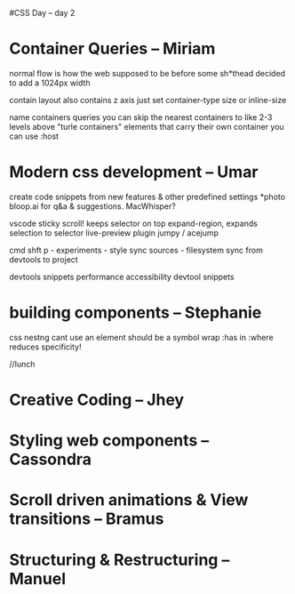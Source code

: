 #CSS Day – day 2

# Container Queries – Miriam
normal flow is how the web supposed to be before some sh*thead decided to add a 1024px width

contain layout also contains z axis
just set container-type size or inline-size

name containers queries you can skip the nearest containers to like 2-3 levels above
"turle containers" elements that carry their own container
you can use :host

# Modern css development – Umar
create code snippets from new features & other predefined settings *photo
bloop.ai for q&a & suggestions.
MacWhisper?

vscode sticky scroll! keeps selector on top
expand-region, expands selection to selector
live-preview plugin
 jumpy / acejump

cmd shft p - experiments - style sync
sources - filesystem sync from devtools to project

devtools snippets performance
accessibility devtool snippets


# building components – Stephanie

css nestng cant use an element should be a symbol
wrap :has in :where reduces specificity!

//lunch 

# Creative Coding – Jhey



# Styling web components – Cassondra


# Scroll driven animations & View transitions – Bramus


# Structuring & Restructuring – Manuel

